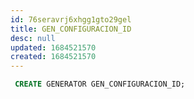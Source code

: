 ```yaml
---
id: 76seravrj6xhgg1gto29gel
title: GEN_CONFIGURACION_ID
desc: null
updated: 1684521570
created: 1684521570
---
```



```sql
 CREATE GENERATOR GEN_CONFIGURACION_ID;
```
